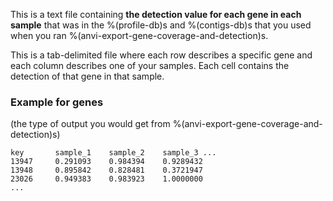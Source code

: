 This is a text file containing **the detection value for each gene in each sample** that was in the %(profile-db)s and %(contigs-db)s that you used when you ran  %(anvi-export-gene-coverage-and-detection)s. 

This is a tab-delimited file where each row describes a specific gene and each column describes one of your samples. Each cell contains the detection of that gene in that sample. 

### Example for genes

(the type of output you would get from %(anvi-export-gene-coverage-and-detection)s)

    key       sample_1    sample_2    sample_3 ...
    13947     0.291093    0.984394    0.9289432         
    13948     0.895842    0.828481    0.3721947
    23026     0.949383    0.983923    1.0000000
    ...





